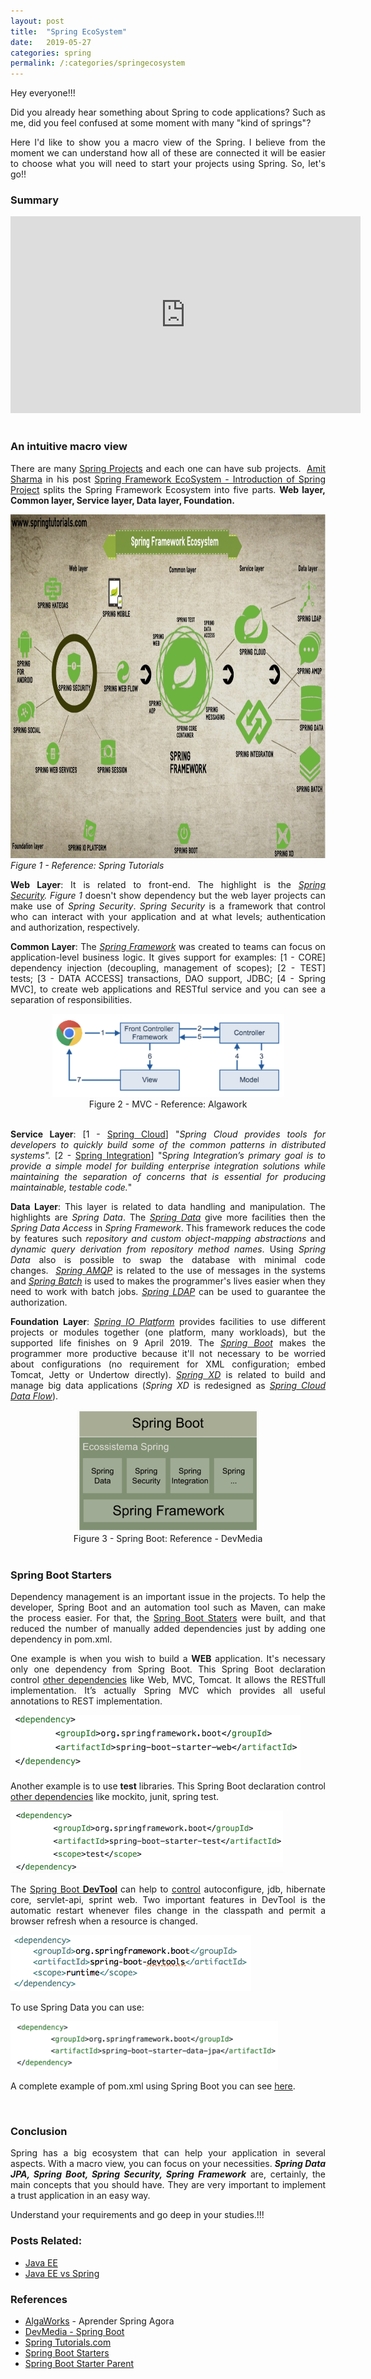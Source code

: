 ```yaml
---
layout: post
title:  "Spring EcoSystem"
date:   2019-05-27
categories: spring
permalink: /:categories/springecosystem
---
```


Hey everyone!!!

<p style="text-align: justify;">Did you already hear something about Spring to code applications? Such as me, did you feel confused at some moment with many "kind of springs"?</p>
<p style="text-align: justify;">Here I'd like to show you a macro view of the Spring. I believe from the moment we can understand how all of these are connected it will be easier to choose what you will need to start your projects using Spring. So, let's go!!</p>

<h3>Summary</h3>

<center>
  <iframe width="560" height="315" src="https://www.youtube.com/embed/dXpqA73t3W8" frameborder="0" allow="accelerometer; autoplay; encrypted-media; gyroscope; picture-in-picture" allowfullscreen></iframe>
</center>

<br/>
<h3>An intuitive macro view</h3>

<p style="text-align: justify;">There are many <a href="http://spring.io/projects" >Spring Projects</a> and each one can have sub projects.  <a href="http://springtutorials.com/about/" >Amit Sharma</a> in his post <a href="http://springtutorials.com/spring-ecosystem/" >Spring Framework EcoSystem - Introduction of Spring Project</a> splits the Spring Framework Ecosystem into five parts. <strong>Web layer, Common layer, Service layer, Data layer, Foundation.</strong></p>


<a href="http://springtutorials.com/spring-ecosystem/" ><img class="alignnone size-full wp-image-370" src="/img/spring/spring-ecosystem.jpg" alt="spring-ecosystem.jpg" width="992" height="550" /></a> <em>Figure 1 - Reference: Spring Tutorials</em>

<p style="text-align: justify;"><strong>Web Layer</strong>: It is related to front-end. The highlight is the <em><a href="https://spring.io/projects/spring-security" >Spring Security</a>.</em> <em>Figure 1</em> doesn't show dependency but the web layer projects can make use of <em>Spring Security</em>. <em>Spring Security</em> is a framework that control who can interact with your application and at what levels; authentication and authorization, respectively.</p>

<p style="text-align: justify;"><strong>Common Layer</strong>: The <a href="https://spring.io/projects/spring-framework" ><em>Spring Framework</em></a> was created to teams can focus on application-level business logic. It gives support for examples: [1 - CORE] dependency injection (decoupling, management of scopes); [2 - TEST] tests; [3 - DATA ACCESS] transactions, DAO support, JDBC; [4 - Spring MVC], to create web applications and RESTful service and you can see a separation of responsibilities.</p>

<center>
  <a href="https://blog.algaworks.com/aprender-spring-agora/" ><img class="  wp-image-371 aligncenter" src="/img/spring/mcv.png" alt="mcv.png" width="371" height="133" /></a>
  <br/>
  Figure 2 - MVC - Reference: Algawork
</center>

<br/>
<p style="text-align: justify;"><strong>Service Layer</strong>: [1 - <a href="http://spring.io/projects/spring-cloud" >Spring Cloud</a>] "<em>Spring Cloud provides tools for developers to quickly build some of the common patterns in distributed systems". </em>[2 - <a href="https://spring.io/projects/spring-integration" >Spring Integration</a>] "S<em>pring Integration’s primary goal is to provide a simple model for building enterprise integration solutions while maintaining the separation of concerns that is essential for producing maintainable, testable code.</em>"</p>

<p style="text-align: justify;"><strong>Data Layer</strong>: This layer is related to data handling and manipulation. The highlights are <em>Spring Data</em>. The <em><a href="https://spring.io/projects/spring-data" >Spring Data</a></em> give more facilities then the <em>Spring Data Access</em> in <em>Spring Framework</em>. This framework reduces the code by features such <em>repository and custom object-mapping abstractions</em> and <em>dynamic query derivation from repository method names</em>. Using <em>Spring Data</em> also is possible to swap the database with minimal code changes.  <a href="http://spring.io/projects/spring-amqp" ><em>Spring AMQP</em></a> is related to the use of messages in the systems and <a href="https://spring.io/projects/spring-batch" ><em>Spring Batch</em></a> is used to makes the programmer's lives easier when they need to work with batch jobs. <a href="https://spring.io/projects/spring-ldap" ><em>Spring LDAP</em></a> can be used to guarantee the authorization.</p>

<p style="text-align: justify;"><strong>Foundation Layer</strong>: <a href="https://spring.io/projects/platform" ><em>Spring IO Platform</em></a> provides facilities to use different projects or modules together (one platform, many workloads), but the supported life finishes on 9 April 2019. The <em><a href="https://spring.io/projects/spring-boot" >Spring Boot</a></em> makes the programmer more productive because it'll not necessary to be worried about configurations (no requirement for XML configuration; embed Tomcat, Jetty or Undertow directly). <a href="https://projects.spring.io/spring-xd/" ><em>Spring XD</em></a> is related to build and manage big data applications (<em>Spring XD</em> is redesigned as <em><a href="https://cloud.spring.io/spring-cloud-dataflow/">Spring Cloud Data Flow</a></em>).</p>

<center>
  <img class="  wp-image-372 aligncenter" src="/img/spring/springboot.png" alt="springBoot.png" width="290" height="194" />
  <br/>
  Figure 3 - Spring Boot: Reference - DevMedia
</center>

<br/>
<h3>Spring Boot Starters</h3>
<p style="text-align: justify;">Dependency management is an important issue in the projects. To help the developer, Spring Boot and an automation tool such as Maven, can make the process easier. For that, the <a href="https://www.baeldung.com/spring-boot-starters" >Spring Boot Staters</a> were built, and that reduced the number of manually added dependencies just by adding one dependency in pom.xml.</p>
<p style="text-align: justify;">One example is when you wish to build a <strong>WEB</strong> application. It's necessary only one dependency from Spring Boot. This Spring Boot declaration control <a href="https://mvnrepository.com/artifact/org.springframework.boot/spring-boot-starter-web/2.1.0.M3" >other dependencies</a> like Web, MVC, Tomcat. It allows the RESTfull implementation. It’s actually Spring MVC which provides all useful annotations to REST implementation.</p>
<img class="  wp-image-374 aligncenter" src="/img/spring/starterweb.png" alt="starterWeb.png" width="464" height="88" />

Another example is to use <strong>test</strong> libraries. This Spring Boot declaration control <a href="https://mvnrepository.com/artifact/org.springframework.boot/spring-boot-starter-test/2.1.0.RELEASE" >other dependencies</a> like mockito, junit, spring test.

<img class="  wp-image-375 aligncenter" src="/img/spring/startertest.png" alt="starterTest.png" width="436" height="100" />
<p style="text-align: justify;">The <a href="https://www.baeldung.com/spring-boot-devtools" >Spring Boot <strong>DevTool</strong></a><strong> </strong>can help to <a href="https://mvnrepository.com/artifact/org.springframework.boot/spring-boot-devtools/2.1.0.RELEASE" >control</a> autoconfigure, jdb, hibernate core, servlet-api, sprint web. Two important features in DevTool is the automatic restart whenever files change in the classpath and permit a browser refresh when a resource is changed.</p>

<img class="  wp-image-376 aligncenter" src="/img/spring/starterdevtool.png" alt="starterDevtool.png" width="385" height="90" />

To use Spring Data you can use:

<img class="  wp-image-377 aligncenter" src="/img/spring/starterdata.png" alt="starterData.png" width="428" height="78" />

A complete example of pom.xml using Spring Boot you can see <a href="https://github.com/fabiana2611/api-java/blob/master/food-delivery/pom.xml" >here</a>.

<br/>
<h3>Conclusion</h3>
<p style="text-align: justify;">Spring has a big ecosystem that can help your application in several aspects. With a macro view, you can focus on your necessities. <em><strong>Spring Data JPA, Spring Boot, Spring Security, Spring Framework</strong></em> are, certainly, the main concepts that you should have. They are very important to implement a trust application in an easy way.</p>
<p style="text-align: justify;">Understand your requirements and go deep in your studies.!!!</p>

<h3>Posts Related:</h3>
<ul>
	<li><a href="https://fabiana2611.github.io/javaee/javaee" >Java EE</a></li>
	<li><a href="https://www.educba.com/java-ee-vs-spring/" >Java EE vs Spring</a></li>
</ul>
<h3>References</h3>
<ul>
	<li class="p1"><span class="s1"><a href="https://blog.algaworks.com/aprender-spring-agora/" >AlgaWorks</a> - Aprender Spring Agora</span></li>
	<li class="p1"><span class="s1"><a href="https://www.devmedia.com.br/spring-boot-simplificando-o-spring/31979" >DevMedia - Spring Boot</a></span></li>
	<li><a href="http://springtutorials.com/about/" >Spring Tutorials.com</a></li>
	<li><a href="https://www.baeldung.com/spring-boot-starters" >Spring Boot Starters</a></li>
	<li><a href="http://www.springboottutorial.com/spring-boot-starter-parent" >Spring Boot Starter Parent</a></li>
</ul>
